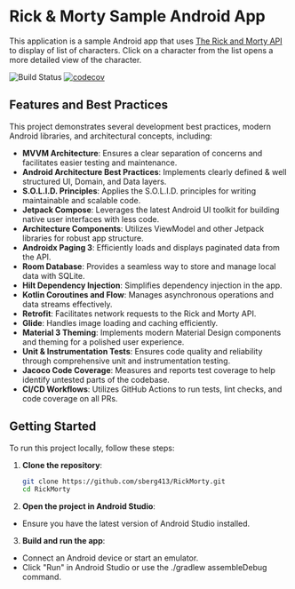 # Rick & Morty Sample Android App
This application is a sample Android app that uses [The Rick and Morty API](https://rickandmortyapi.com/) to display of list of characters. Click on a character from the list opens a more detailed view of the character.

![Build Status](https://github.com/sberg413/RickMorty/actions/workflows/github-actions.yml/badge.svg)
[![codecov](https://codecov.io/github/sberg413/RickMorty/graph/badge.svg?token=VERTJX6G1O)](https://codecov.io/github/sberg413/RickMorty)

## Features and Best Practices

This project demonstrates several development best practices, modern Android libraries, and architectural concepts, including:

- **MVVM Architecture**: Ensures a clear separation of concerns and facilitates easier testing and maintenance.
- **Android Architecture Best Practices**: Implements clearly defined & well structured UI, Domain, and Data layers.
- **S.O.L.I.D. Principles**: Applies the S.O.L.I.D. principles for writing maintainable and scalable code.
- **Jetpack Compose**: Leverages the latest Android UI toolkit for building native user interfaces with less code.
- **Architecture Components**: Utilizes ViewModel and other Jetpack libraries for robust app structure.
- **Androidx Paging 3**: Efficiently loads and displays paginated data from the API.
- **Room Database**: Provides a seamless way to store and manage local data with SQLite.
- **Hilt Dependency Injection**: Simplifies dependency injection in the app.
- **Kotlin Coroutines and Flow**: Manages asynchronous operations and data streams effectively.
- **Retrofit**: Facilitates network requests to the Rick and Morty API.
- **Glide**: Handles image loading and caching efficiently.
- **Material 3 Theming**: Implements modern Material Design components and theming for a polished user experience.
- **Unit & Instrumentation Tests**: Ensures code quality and reliability through comprehensive unit and instrumentation testing.
- **Jacoco Code Coverage**: Measures and reports test coverage to help identify untested parts of the codebase.
- **CI/CD Workflows**: Utilizes GitHub Actions to run tests, lint checks, and code coverage on all PRs.

## Getting Started

To run this project locally, follow these steps:

1. **Clone the repository**:
   ```bash
   git clone https://github.com/sberg413/RickMorty.git
   cd RickMorty
   ```

2. **Open the project in Android Studio**:

- Ensure you have the latest version of Android Studio installed.

3. **Build and run the app**:

- Connect an Android device or start an emulator.
- Click "Run" in Android Studio or use the ./gradlew assembleDebug command.


